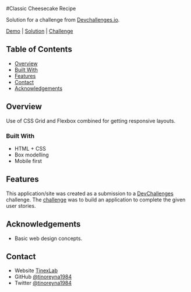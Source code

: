 #Classic Cheesecake Recipe

Solution for a challenge from [Devchallenges.io](http://devchallenges.io).

[Demo](https://tino-devchallenges-04.netlify.app) | 
[Solution](https://github.com/tinoreyna1984/devchallenges-04) | 
[Challenge](https://devchallenges.io/challenges/OEKdUZ6xs0h99C38XVht)

<!-- TABLE OF CONTENTS -->

## Table of Contents

- [Overview](#overview)
- [Built With](#built-with)
- [Features](#features)
- [Contact](#contact)
- [Acknowledgements](#acknowledgements)

## Overview

Use of CSS Grid and Flexbox combined for getting responsive layouts.

### Built With

- HTML + CSS
- Box modelling
- Mobile first

## Features

This application/site was created as a submission to a [DevChallenges](https://devchallenges.io/challenges) challenge. The [challenge](https://devchallenges.io/challenges/OEKdUZ6xs0h99C38XVht) was to build an application to complete the given user stories.

## Acknowledgements

- Basic web design concepts.

## Contact

- Website [TinexLab](https://tinexlab.vercel.app)
- GitHub [@tinoreyna1984](https://github.com/tinoreyna1984)
- Twitter [@tinoreyna1984](https://twitter.com/tinoreyna1984)
